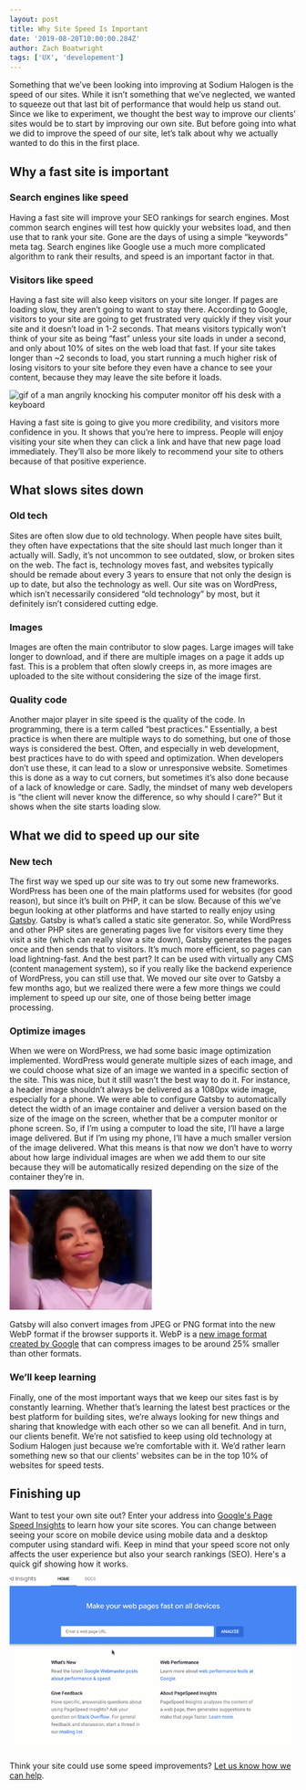 ```yaml
---
layout: post
title: Why Site Speed Is Important
date: '2019-08-20T10:00:00.284Z'
author: Zach Boatwright
tags: ['UX', 'developement']
---
```


Something that we’ve been looking into improving at Sodium Halogen is the speed of our sites. While it isn’t something that we’ve neglected, we wanted to squeeze out that last bit of performance that would help us stand out. Since we like to experiment, we thought the best way to improve our clients’ sites would be to start by improving our own site. But before going into what we did to improve the speed of our site, let’s talk about why we actually wanted to do this in the first place.

## Why a fast site is important

### Search engines like speed
Having a fast site will improve your SEO rankings for search engines. Most common search engines will test how quickly your websites load, and then use that to rank your site. Gone are the days of using a simple “keywords” meta tag. Search engines like Google use a much more complicated algorithm to rank their results, and speed is an important factor in that.

### Visitors like speed
Having a fast site will also keep visitors on your site longer. If pages are loading slow, they aren’t going to want to stay there. According to Google, visitors to your site are going to get frustrated very quickly if they visit your site and it doesn’t load in 1-2 seconds. That means visitors typically won’t think of your site as being “fast” unless your site loads in under a second, and only about 10% of sites on the web load that fast. If your site takes longer than ~2 seconds to load, you start running a much higher risk of losing visitors to your site before they even have a chance to see your content, because they may leave the site before it loads.

![gif of a man angrily knocking his computer monitor off his desk with a keyboard](computer-rage.gif)

Having a fast site is going to give you more credibility, and visitors more confidence in you. It shows that you’re here to impress. People will enjoy visiting your site when they can click a link and have that new page load immediately. They’ll also be more likely to recommend your site to others because of that positive experience.

## What slows sites down

### Old tech
Sites are often slow due to old technology. When people have sites built, they often have expectations that the site should last much longer than it actually will. Sadly, it’s not uncommon to see outdated, slow, or broken sites on the web. The fact is, technology moves fast, and websites typically should be remade about every 3 years to ensure that not only the design is up to date, but also the technology as well. Our site was on WordPress, which isn’t necessarily considered “old technology” by most, but it definitely isn’t considered cutting edge.

### Images
Images are often the main contributor to slow pages. Large images will take longer to download, and if there are multiple images on a page it adds up fast. This is a problem that often slowly creeps in, as more images are uploaded to the site without considering the size of the image first.

### Quality code
Another major player in site speed is the quality of the code. In programming, there is a term called “best practices.” Essentially, a best practice is when there are multiple ways to do something, but one of those ways is considered the best. Often, and especially in web development, best practices have to do with speed and optimization. When developers don’t use these, it can lead to a slow or unresponsive website. Sometimes this is done as a way to cut corners, but sometimes it’s also done because of a lack of knowledge or care. Sadly, the mindset of many web developers is “the client will never know the difference, so why should I care?” But it shows when the site starts loading slow.

## What we did to speed up our site

### New tech
The first way we sped up our site was to try out some new frameworks. WordPress has been one of the main platforms used for websites (for good reason), but since it’s built on PHP, it can be slow. Because of this we’ve begun looking at other platforms and have started to really enjoy using [Gatsby](https://www.gatsbyjs.org). Gatsby is what’s called a static site generator. So, while WordPress and other PHP sites are generating pages live for visitors every time they visit a site (which can really slow a site down), Gatsby generates the pages once and then sends that to visitors. It’s much more efficient, so pages can load lightning-fast. And the best part? It can be used with virtually any CMS (content management system), so if you really like the backend experience of WordPress, you can still use that. We moved our site over to Gatsby a few months ago, but we realized there were a few more things we could implement to speed up our site, one of those being better image processing.

### Optimize images
When we were on WordPress, we had some basic image optimization implemented. WordPress would generate multiple sizes of each image, and we could choose what size of an image we wanted in a specific section of the site. This was nice, but it still wasn’t the best way to do it. For instance, a header image shouldn’t always be delivered as a 1080px wide image, especially for a phone. We were able to configure Gatsby to automatically detect the width of an image container and deliver a version based on the size of the image on the screen, whether that be a computer monitor or phone screen. So, if I’m using a computer to load the site, I’ll have a large image delivered. But if I’m using my phone, I’ll have a much smaller version of the image delivered. What this means is that now we don’t have to worry about how large individual images are when we add them to our site because they will be automatically resized depending on the size of the container they’re in.

![gif of Oprah Winfrey looking happy](happy-oprah.gif)

Gatsby will also convert images from JPEG or PNG format into the new WebP format if the browser supports it. WebP is a [new image format created by Google](https://developers.google.com/speed/webp/) that can compress images to be around 25% smaller than other formats.

### We’ll keep learning
Finally, one of the most important ways that we keep our sites fast is by constantly learning. Whether that’s learning the latest best practices or the best platform for building sites, we’re always looking for new things and sharing that knowledge with each other so we can all benefit. And in turn, our clients benefit. We’re not satisfied to keep using old technology at Sodium Halogen just because we’re comfortable with it. We’d rather learn something new so that our clients' websites can be in the top 10% of websites for speed tests.


## Finishing up
Want to test your own site out? Enter your address into [Google's Page Speed Insights](https://developers.google.com/speed/pagespeed/insights) to learn how your site scores. You can change between seeing your score on mobile device using mobile data and a desktop computer using standard wifi.  Keep in mind that your speed score not only affects the user experience but also your search rankings (SEO). Here's a quick gif showing how it works.

![gif showing how Google page speed insights works](site-speed-test.gif)

Think your site could use some speed improvements? [Let us know how we can help](http://bit.ly/shform).
